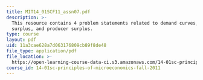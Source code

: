 ```yaml
---
title: MIT14_01SCF11_assn07.pdf
description: >-
  This resource contains 4 problem statements related to demand curves, consumer
  surplus, and producer surplus.
type: course
layout: pdf
uid: 11a3cae628a7d063176809cb89f8de48
file_type: application/pdf
file_location: >-
  https://open-learning-course-data-ci.s3.amazonaws.com/14-01sc-principles-of-microeconomics-fall-2011/11a3cae628a7d063176809cb89f8de48_MIT14_01SCF11_assn07.pdf
course_id: 14-01sc-principles-of-microeconomics-fall-2011
---
```

